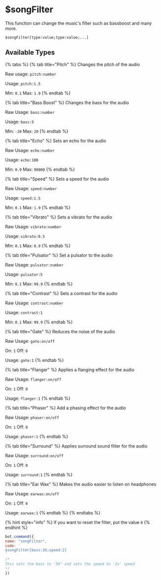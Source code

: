 # $songFilter

This function can change the music's filter such as bassboost and many more.

```text
$songFilter[type:value;type:value;...]
```

## Available Types

{% tabs %}
{% tab title="Pitch" %}
Changes the pitch of the audio

Raw usage: `pitch:number`

Usage: `pitch:1.5`

Min: `0.1` Max: `1.9`
{% endtab %}

{% tab title="Bass Boost" %}
Changes the bass for the audio

Raw Usage: `bass:number`

Usage: `bass:5`

Min: `-20` Max: `20`
{% endtab %}

{% tab title="Echo" %}
Sets an echo for the audio

Raw Usage: `echo:number`

Usage: `echo:100`

Min: `0.9` Max: `90000`
{% endtab %}

{% tab title="Speed" %}
Sets a speed for the audio

Raw Usage: `speed:number`

Usage: `speed:1.5`

Min: `0.1` Max: `1.9`
{% endtab %}

{% tab title="Vibrato" %}
Sets a vibrato for the audio

Raw Usage: `vibrato:number`

Usage: `vibrato:0.5`

Min: `0.1` Max: `0.9`
{% endtab %}

{% tab title="Pulsator" %}
Set a pulsator to the audio

Raw Usage: `pulsator:number`

Usage: `pulsator:5`

Min: `0.1` Max: `99.9`
{% endtab %}

{% tab title="Contrast" %}
Sets a contrast for the audio

Raw Usage: `contrast:number`

Usage: `contrast:1`

Min: `0.1` Max: `99.9`
{% endtab %}

{% tab title="Gate" %}
Reduces the noise of the audio

Raw Usage: `gate:on/off`

On: `1` Off: `0`

Usage: `gate:1`
{% endtab %}

{% tab title="Flanger" %}
Applies a flanging effect for the audio

Raw Usage: `flanger:on/off`

On: `1` Off: `0`

Usage: `flanger:1`
{% endtab %}

{% tab title="Phaser" %}
Add a phasing effect for the audio

Raw Usage: `phaser:on/off`

On: `1` Off: `0`

Usage: `phaser:1`
{% endtab %}

{% tab title="Surround" %}
Applies surround sound filter for the audio

Raw Usage: `surround:on/off`

On: `1` Off: `0`

Usage: `surround:1`
{% endtab %}

{% tab title="Ear Wax" %}
Makes the audio easier to listen on headphones

Raw Usage: `earwax:on/off`

On: `1` Off: `0`

Usage: `earwax:1`
{% endtab %}
{% endtabs %}

{% hint style="info" %}
If you want to reset the filter, put the value `0`
{% endhint %}

```javascript
bot.command({
name: "songFilter",
code: `
$songFilter[bass:10;speed:2]
`
/*
This sets the bass to '50' and sets the speed to '2x' speed
*/
})
```

